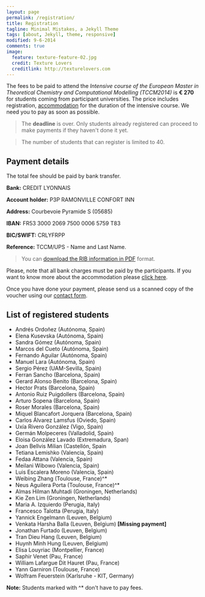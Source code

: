 ```yaml
---
layout: page
permalink: /registration/
title: Registration
tagline: Minimal Mistakes, a Jekyll Theme
tags: [about, Jekyll, theme, responsive]
modified: 9-6-2014
comments: true
image:
  feature: texture-feature-02.jpg
  credit: Texture Lovers
  creditlink: http://texturelovers.com
---
```

The fees to be paid to attend the *Intensive course of the European Master in
Theoretical Chemistry and Computational Modelling (TCCM2014)* is **€ 270** for
students coming from participant universities. The price includes registration,
[accommodation](../accommodation) for the duration of the intensive course.  We
need you to pay as soon as possible.

>The **deadline** is over. Only students already registered can proceed to make
payments if they haven't done it yet.

> The number of students that can register is limited to 40.

## Payment details

The total fee should be paid by bank transfer.

**Bank:** CREDIT LYONNAIS

**Account holder:** P3P RAMONVILLE CONFORT INN

**Address:** Courbevoie Pyramide S (05685)

**IBAN:** FR53 3000 2069 7500 0006 5759 T83

**BIC/SWIFT:** CRLYFRPP

**Reference:**  TCCM/UPS - Name and Last Name.

> You can [download the RIB information in PDF](../files/RIB.pdf)
format.

Please, note that all bank charges must be paid by the participants. If you
want to know more about the accommodation please [click here](../accommodation).

Once you have done your payment, please send us a scanned copy of the voucher
using our [contact form](../contact).

## List of registered students

*  Andrés  Ordoñez                                    (Autónoma, Spain)
*  Elena   Kusevska                                     (Autónoma, Spain)
*  Sandra  Gómez                                       (Autónoma, Spain)
*  Marcos  del Cueto                                    (Autónoma, Spain)
*  Fernando        Aguilar                              (Autónoma, Spain)
*  Manuel Lara                                          (Autónoma, Spain)
*  Sergio  Pérez                                       (UAM-Sevilla, Spain)
*  Ferran  Sancho                                       (Barcelona, Spain)
*  Gerard Alonso   Benito                               (Barcelona, Spain)
*  Hector  Prats                                        (Barcelona, Spain)
*  Antonio Ruiz Puigdollers                             (Barcelona, Spain)
*  Arturo  Sopena                                       (Barcelona, Spain)
*  Roser   Morales                                      (Barcelona, Spain)
*  Miquel  Blancafort Jorquera                          (Barcelona, Spain)
*  Carlos  Álvarez Lamsfus                            (Oviedo, Spain)
*  Uxía    Rivero González                            (Vigo, Spain)
*  Germán  Molpeceres                                  (Valladolid, Spain)
*  Eloisa  González Lavado                             (Extremadura, Span)
*  Joan    Bellvis Milian                               (Castellón, Spain
*  Tetiana         Lemishko                             (Valencia, Spain)
*  Fedaa   Attana                                       (Valencia, Spain)
*  Meilani         Wibowo                               (Valencia, Spain)
*  Luis    Escalera Moreno                              (Valencia, Spain)
*  Weibing Zhang                                        (Toulouse, France)^*
*  Neus    Aguilera Porta                               (Toulouse, France)^*
*  Almas Hilman    Muhtadi                              (Groningen, Netherlands)
*  Kie Zen Lim                                          (Groningen, Netherlands)
*  Maria A.        Izquierdo                            (Perugia, Italy)
* Francesco Talotta                                     (Perugia, Italy)
*  Yannick Engelmann                                    (Leuven, Belgium)
*  Venkata Harsha  Balla                                (Leuven, Belgium) **[Missing payment]**
*  Jonathan        Furtado                              (Leuven, Belgium)
* Tran Dieu Hang                                        (Leuven, Belgium)
* Huynh Minh Hung                                       (Leuven, Belgium)
* Elisa Louyriac                                        (Montpellier, France)
* Saphir Venet                                          (Pau, France)
* William Lafargue Dit Hauret                           (Pau, France)
* Yann Garniron                                         (Toulouse, France)
* Wolfram Feuerstein                                    (Karlsruhe - KIT, Germany)


**Note:** Students marked with ^* don't have to pay fees.
